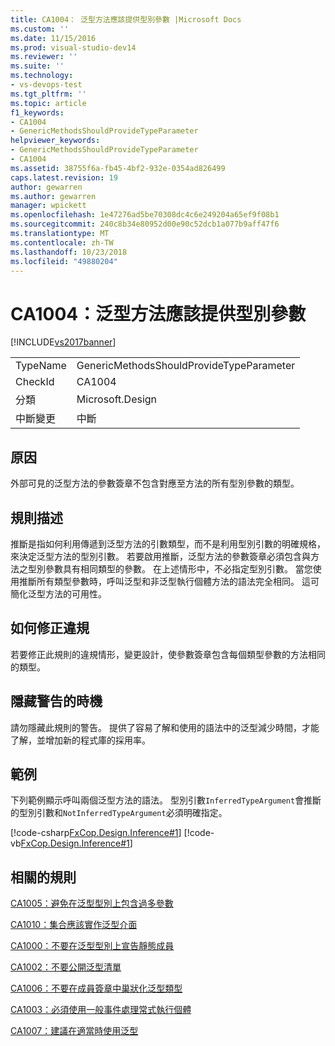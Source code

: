 ```yaml
---
title: CA1004： 泛型方法應該提供型別參數 |Microsoft Docs
ms.custom: ''
ms.date: 11/15/2016
ms.prod: visual-studio-dev14
ms.reviewer: ''
ms.suite: ''
ms.technology:
- vs-devops-test
ms.tgt_pltfrm: ''
ms.topic: article
f1_keywords:
- CA1004
- GenericMethodsShouldProvideTypeParameter
helpviewer_keywords:
- GenericMethodsShouldProvideTypeParameter
- CA1004
ms.assetid: 38755f6a-fb45-4bf2-932e-0354ad826499
caps.latest.revision: 19
author: gewarren
ms.author: gewarren
manager: wpickett
ms.openlocfilehash: 1e47276ad5be70308dc4c6e249204a65ef9f08b1
ms.sourcegitcommit: 240c8b34e80952d00e90c52dcb1a077b9aff47f6
ms.translationtype: MT
ms.contentlocale: zh-TW
ms.lasthandoff: 10/23/2018
ms.locfileid: "49880204"
---
```

# <a name="ca1004-generic-methods-should-provide-type-parameter"></a>CA1004：泛型方法應該提供型別參數
[!INCLUDE[vs2017banner](../includes/vs2017banner.md)]

|||
|-|-|
|TypeName|GenericMethodsShouldProvideTypeParameter|
|CheckId|CA1004|
|分類|Microsoft.Design|
|中斷變更|中斷|

## <a name="cause"></a>原因
 外部可見的泛型方法的參數簽章不包含對應至方法的所有型別參數的類型。

## <a name="rule-description"></a>規則描述
 推斷是指如何利用傳遞到泛型方法的引數類型，而不是利用型別引數的明確規格，來決定泛型方法的型別引數。 若要啟用推斷，泛型方法的參數簽章必須包含與方法之型別參數具有相同類型的參數。 在上述情形中，不必指定型別引數。 當您使用推斷所有類型參數時，呼叫泛型和非泛型執行個體方法的語法完全相同。 這可簡化泛型方法的可用性。

## <a name="how-to-fix-violations"></a>如何修正違規
 若要修正此規則的違規情形，變更設計，使參數簽章包含每個類型參數的方法相同的類型。

## <a name="when-to-suppress-warnings"></a>隱藏警告的時機
 請勿隱藏此規則的警告。 提供了容易了解和使用的語法中的泛型減少時間，才能了解，並增加新的程式庫的採用率。

## <a name="example"></a>範例
 下列範例顯示呼叫兩個泛型方法的語法。 型別引數`InferredTypeArgument`會推斷的型別引數和`NotInferredTypeArgument`必須明確指定。

 [!code-csharp[FxCop.Design.Inference#1](../snippets/csharp/VS_Snippets_CodeAnalysis/FxCop.Design.Inference/cs/FxCop.Design.Inference.cs#1)]
 [!code-vb[FxCop.Design.Inference#1](../snippets/visualbasic/VS_Snippets_CodeAnalysis/FxCop.Design.Inference/vb/FxCop.Design.Inference.vb#1)]

## <a name="related-rules"></a>相關的規則
 [CA1005：避免在泛型型別上包含過多參數](../code-quality/ca1005-avoid-excessive-parameters-on-generic-types.md)

 [CA1010：集合應該實作泛型介面](../code-quality/ca1010-collections-should-implement-generic-interface.md)

 [CA1000：不要在泛型型別上宣告靜態成員](../code-quality/ca1000-do-not-declare-static-members-on-generic-types.md)

 [CA1002：不要公開泛型清單](../code-quality/ca1002-do-not-expose-generic-lists.md)

 [CA1006：不要在成員簽章中巢狀化泛型類型](../code-quality/ca1006-do-not-nest-generic-types-in-member-signatures.md)

 [CA1003：必須使用一般事件處理常式執行個體](../code-quality/ca1003-use-generic-event-handler-instances.md)

 [CA1007：建議在適當時使用泛型](../code-quality/ca1007-use-generics-where-appropriate.md)